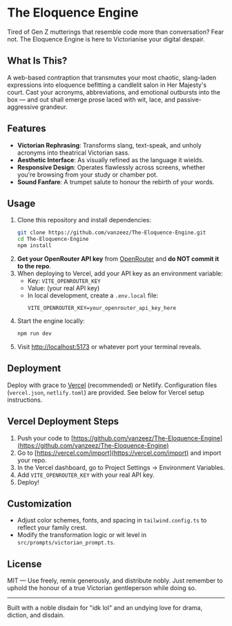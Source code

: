 # The Eloquence Engine

Tired of Gen Z mutterings that resemble code more than conversation? Fear not. The Eloquence Engine is here to Victorianise your digital despair.

## What Is This?

A web-based contraption that transmutes your most chaotic, slang-laden expressions into eloquence befitting a candlelit salon in Her Majesty's court. Cast your acronyms, abbreviations, and emotional outbursts into the box — and out shall emerge prose laced with wit, lace, and passive-aggressive grandeur.

## Features

- **Victorian Rephrasing**: Transforms slang, text-speak, and unholy acronyms into theatrical Victorian sass.
- **Aesthetic Interface**: As visually refined as the language it wields.
- **Responsive Design**: Operates flawlessly across screens, whether you're browsing from your study or chamber pot.
- **Sound Fanfare**: A trumpet salute to honour the rebirth of your words.

## Usage

1. Clone this repository and install dependencies:
   ```bash
   git clone https://github.com/vanzeez/The-Eloquence-Engine.git
   cd The-Eloquence-Engine
   npm install
   ```
2. **Get your OpenRouter API key** from [OpenRouter](https://openrouter.ai/) and **do NOT commit it to the repo**.
3. When deploying to Vercel, add your API key as an environment variable:
   - Key: `VITE_OPENROUTER_KEY`
   - Value: (your real API key)
   - In local development, create a `.env.local` file:
     ```env
     VITE_OPENROUTER_KEY=your_openrouter_api_key_here
     ```
4. Start the engine locally:
   ```bash
   npm run dev
   ```
5. Visit [http://localhost:5173](http://localhost:5173) or whatever port your terminal reveals.

## Deployment

Deploy with grace to [Vercel](https://vercel.com/) (recommended) or Netlify. Configuration files (`vercel.json`, `netlify.toml`) are provided. See below for Vercel setup instructions.

## Vercel Deployment Steps

1. Push your code to [https://github.com/vanzeez/The-Eloquence-Engine](https://github.com/vanzeez/The-Eloquence-Engine)
2. Go to [https://vercel.com/import](https://vercel.com/import) and import your repo.
3. In the Vercel dashboard, go to Project Settings → Environment Variables.
4. Add `VITE_OPENROUTER_KEY` with your real API key.
5. Deploy!

## Customization

- Adjust color schemes, fonts, and spacing in `tailwind.config.ts` to reflect your family crest.
- Modify the transformation logic or wit level in `src/prompts/victorian_prompt.ts`.

## License

MIT — Use freely, remix generously, and distribute nobly. Just remember to uphold the honour of a true Victorian gentleperson while doing so.

---

Built with a noble disdain for "idk lol" and an undying love for drama, diction, and disdain.
